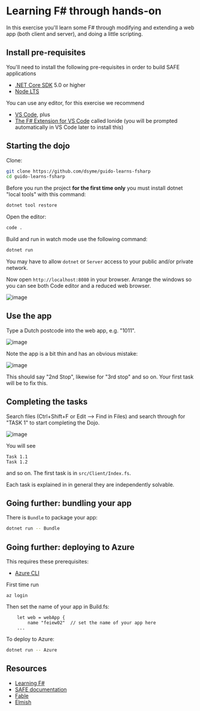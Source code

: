 
# Learning F# through hands-on

In this exercise you'll learn some F# through modifying and extending a web app (both client and server), and doing a little scripting.

## Install pre-requisites

You'll need to install the following pre-requisites in order to build SAFE applications

* [.NET Core SDK](https://www.microsoft.com/net/download) 5.0 or higher
* [Node LTS](https://nodejs.org/en/download/)

You can use any editor, for this exercise we recommend
* [VS Code](https://code.visualstudio.com/), plus
* [The F# Extension for VS Code](https://ionide.io/) called Ionide (you will be prompted automatically in VS Code later to install this)

## Starting the dojo

Clone:

```bash
git clone https://github.com/dsyme/guido-learns-fsharp
cd guido-learns-fsharp
```

Before you run the project **for the first time only** you must install dotnet "local tools" with this command:

```bash
dotnet tool restore
```

Open the editor:

```bash
code .
```

Build and run in watch mode use the following command:

```bash
dotnet run
```

You may have to allow `dotnet` or `Server` access to your public and/or private network. 

Now open `http://localhost:8080` in your browser. Arrange the windows so you can see both Code editor and a reduced web browser.

![image](https://user-images.githubusercontent.com/7204669/126204865-085a4fcb-b1f0-4d36-88dc-74a6cdd7b32d.png)

## Use the app

Type a Dutch postcode into the web app, e.g. "1011".

![image](https://user-images.githubusercontent.com/7204669/126205728-f796c5c3-8cf8-4bcf-aabf-2665c65fa544.png)

Note the app is a bit thin and has an obvious mistake:

![image](https://user-images.githubusercontent.com/7204669/126205803-a911b1cc-1e5b-4b4e-85df-56d7ea4f6c98.png)

This should say "2nd Stop", likewise for "3rd stop" and so on.  Your first task will be to fix this.

## Completing the tasks


Search files (Ctrl+Shift+F or Edit --> Find in Files) and search through for "TASK 1" to start completing the Dojo.

![image](https://user-images.githubusercontent.com/7204669/126205547-cca1b51b-fc97-4750-96f8-711d6385fdde.png)

You will see

    Task 1.1
    Task 1.2 

and so on. The first task is in `src/Client/Index.fs`.  

Each task is explained in in general they are independently solvable.


## Going further: bundling your app

There is `Bundle` to package your app:

```bash
dotnet run -- Bundle
```
## Going further: deploying to Azure

This requires these prerequisites:
* [Azure CLI](https://docs.microsoft.com/en-us/cli/azure/install-azure-cli) 

First time run

    az login

Then set the name of your app in Build.fs:

```
    let web = webApp {
        name "feiew02"  // set the name of your app here
    ...
```

To deploy to Azure:

```bash
dotnet run -- Azure 
```

## Resources

* [Learning F#](https://dotnet.microsoft.com/learn/fsharp/)
* [SAFE documentation](https://safe-stack.github.io/docs/)
* [Fable](https://fable.io/docs/)
* [Elmish](https://elmish.github.io/elmish/)
